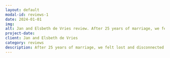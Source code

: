 ```yaml
---
layout: default
modal-id: reviews-1
date: 2024-01-01
img: 
alt: Jan and Elsbeth de Vries review. After 25 years of marriage, we felt lost and disconnected ...
project-date: 
client: Jan and Elsbeth de Vries
category: reviews
description: After 25 years of marriage, we felt lost and disconnected. Anastasia helped us rediscover our love for each other and rebuild our relationship stronger than ever. Her guidance was invaluable, and we are so grateful for her support during this challenging time. We highly recommend her to any couple seeking to reignite their spark!
---
```

